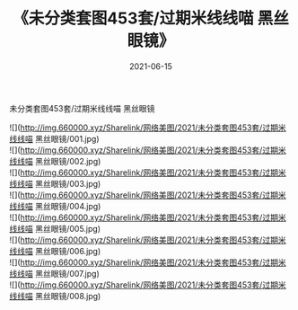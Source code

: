 ﻿---
layout: post
title:  《未分类套图453套/过期米线线喵 黑丝眼镜》
date:   2021-06-15
img: http://img.660000.xyz/Sharelink/网络美图/2021/未分类套图453套/过期米线线喵 黑丝眼镜/000.jpg
categories: [美女, 清纯, 唯美]
---

未分类套图453套/过期米线线喵 黑丝眼镜

 ![](http://img.660000.xyz/Sharelink/网络美图/2021/未分类套图453套/过期米线线喵 黑丝眼镜/001.jpg) <br>![](http://img.660000.xyz/Sharelink/网络美图/2021/未分类套图453套/过期米线线喵 黑丝眼镜/002.jpg) <br>![](http://img.660000.xyz/Sharelink/网络美图/2021/未分类套图453套/过期米线线喵 黑丝眼镜/003.jpg) <br>![](http://img.660000.xyz/Sharelink/网络美图/2021/未分类套图453套/过期米线线喵 黑丝眼镜/004.jpg) <br>![](http://img.660000.xyz/Sharelink/网络美图/2021/未分类套图453套/过期米线线喵 黑丝眼镜/005.jpg) <br>![](http://img.660000.xyz/Sharelink/网络美图/2021/未分类套图453套/过期米线线喵 黑丝眼镜/006.jpg) <br>![](http://img.660000.xyz/Sharelink/网络美图/2021/未分类套图453套/过期米线线喵 黑丝眼镜/007.jpg) <br>![](http://img.660000.xyz/Sharelink/网络美图/2021/未分类套图453套/过期米线线喵 黑丝眼镜/008.jpg) <br>